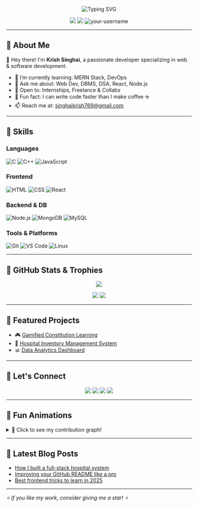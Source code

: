 <!-- Profile Banner / Hero Section -->
<p align="center">
  <img src="https://readme-typing-svg.herokuapp.com?font=Fira+Code&weight=700&pause=1000&color=1AB4F7&width=435&lines=Hi%2C+I'm+Krish+Singhai+%F0%9F%91%8B;Welcome+to+my+GitHub+Profile!;Developer+%7C+Engineer+%7C+Tech+Enthusiast" alt="Typing SVG" />
</p>

<p align="center">
  <img src="https://img.shields.io/badge/Developer-Full%20Stack-blue?style=for-the-badge&logo=appveyor" />
  <img src="https://img.shields.io/github/followers/your-username?label=Follow&style=for-the-badge" />
  <img src="https://komarev.com/ghpvc/?username=your-username&style=for-the-badge&color=blue" alt="your-username" />
</p>

---

## 📌 About Me

👋 Hey there! I'm **Krish Singhai**, a passionate developer specializing in web & software development.

- 🌱 I’m currently learning: MERN Stack, DevOps
- 💬 Ask me about: Web Dev, DBMS, DSA, React, Node.js
- 💼 Open to: Internships, Freelance & Collabs
- 🧠 Fun fact: I can write code faster than I make coffee ☕
- 📫 Reach me at: [singhaikrish769@gmail.com](mailto:singhaikrish769@gmail.com)

---

## 🚀 Skills

### Languages  
![C](https://img.shields.io/badge/C-00599C?style=for-the-badge&logo=c&logoColor=white)
![C++](https://img.shields.io/badge/C%2B%2B-004482?style=for-the-badge&logo=c%2B%2B&logoColor=white)
![JavaScript](https://img.shields.io/badge/JavaScript-F7DF1E?style=for-the-badge&logo=javascript&logoColor=black)

### Frontend  
![HTML](https://img.shields.io/badge/HTML5-E34F26?style=for-the-badge&logo=html5&logoColor=white)
![CSS](https://img.shields.io/badge/CSS-1572B6?style=for-the-badge&logo=css3&logoColor=white)
![React](https://img.shields.io/badge/React-61DAFB?style=for-the-badge&logo=react&logoColor=black)

### Backend & DB  
![Node.js](https://img.shields.io/badge/Node.js-339933?style=for-the-badge&logo=nodedotjs&logoColor=white)
![MongoDB](https://img.shields.io/badge/MongoDB-4EA94B?style=for-the-badge&logo=mongodb&logoColor=white)
![MySQL](https://img.shields.io/badge/MySQL-00618A?style=for-the-badge&logo=mysql&logoColor=white)

### Tools & Platforms  
![Git](https://img.shields.io/badge/Git-F05032?style=for-the-badge&logo=git&logoColor=white)
![VS Code](https://img.shields.io/badge/VS%20Code-007ACC?style=for-the-badge&logo=visual-studio-code&logoColor=white)
![Linux](https://img.shields.io/badge/Linux-FCC624?style=for-the-badge&logo=linux&logoColor=black)

---

## 🧠 GitHub Stats & Trophies

<p align="center">
  <img src="https://github-profile-trophy.vercel.app/?username=your-username&theme=radical&row=1&margin-w=20&no-frame=true"/>
</p>

<p align="center">
  <img src="https://github-readme-stats.vercel.app/api?username=your-username&show_icons=true&theme=tokyonight" />
  <img src="https://github-readme-streak-stats.herokuapp.com/?user=your-username&theme=tokyonight" />
</p>

---

## 📂 Featured Projects

- 🎮 [Gamified Constitution Learning](https://github.com/your-username/constitution-project)
- 🏥 [Hospital Inventory Management System](https://github.com/your-username/hims)
- 📊 [Data Analytics Dashboard](https://github.com/your-username/data-dashboard)

---

## 📣 Let's Connect

<p align="center">
  <a href="https://www.linkedin.com/in/your-profile/"><img src="https://img.shields.io/badge/LinkedIn-blue?style=for-the-badge&logo=linkedin&logoColor=white"></a>
  <a href="https://your-portfolio.com"><img src="https://img.shields.io/badge/Portfolio-000?style=for-the-badge&logo=vercel&logoColor=white"></a>
  <a href="mailto:your.email@example.com"><img src="https://img.shields.io/badge/Email-red?style=for-the-badge&logo=gmail&logoColor=white"></a>
  <a href="https://twitter.com/your-handle"><img src="https://img.shields.io/badge/Twitter-blue?style=for-the-badge&logo=twitter&logoColor=white"></a>
</p>

---

## 🎉 Fun Animations

<details>
<summary>🐍 Click to see my contribution graph!</summary>
<br>
<img src="https://raw.githubusercontent.com/your-username/your-username/output/github-contribution-grid-snake.svg" />
</details>

---

## 📘 Latest Blog Posts

<!-- BLOG-POST-LIST:START -->
- [How I built a full-stack hospital system](#)
- [Improving your GitHub README like a pro](#)
- [Best frontend tricks to learn in 2025](#)
<!-- BLOG-POST-LIST:END -->

---

_⭐ If you like my work, consider giving me a star! ⭐_

